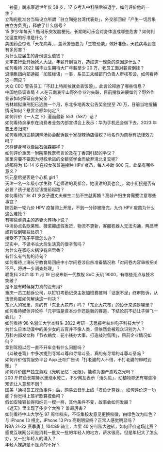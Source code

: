「神童」魏永康逝世年仅 38 岁，17 岁考入中科院后被退学，如何评价他的一生？  
立陶宛批准台当局设立所谓「驻立陶宛台湾代表处」，外交部回应「产生一切后果由立方负责」，释放了什么信号？  
15 岁少年每天 1 瓶可乐突发脑梗死，长期喝可乐会对身体造成哪些危害？如何判定适度的标准是什么？  
美国药企惊现「天花病毒」，盖茨警告要为「生物恐袭」做好准备，天花病毒到底有多厉害？  
为什么应届生的身份这么值钱？  
元宇宙行业开始抢人大战，年薪开到百万，造成这一现象的原因是什么？  
如何看待 2022 届毕业生期待大厂年薪至少 20 万，老员工面对薪资倒挂？  
浪潮集团内部通报「加班标语」一事，系员工未经部门负责人审核布设，如何看待这一回应？  
大众 CEO 警告员工「不赶上特斯拉就会丢饭碗」，此言论释放了哪些信息？  
中国地质调查局 4 人在云南哀牢山野外作业时失联，目前搜救进展如何？野外作业该如何保证自身安全？  
吉林越狱重刑犯已逃脱一个月，东北多地再发公告奖金提至 70 万，目前当地搜捕情况如何？悬赏金额如何定？  
如何评价《一人之下》漫画最新 553（587）话？  
如何看待余承东在消费者业务内部宣讲会上表示：华为手机还会做下去，2023 年要王者归来?  
如何看待逍遥镇胡辣汤协会起诉数十家胡辣汤店侵权？地名作为商标有法律效力吗？  
怎样健身可以像巨石强森那样？  
如何评价重医一附院带教医师言论及在丁香园引起的争议？  
家里穷要不要因为港校承诺的全额奖学金而放弃清北复交呢?  
成都将为 13-14 岁在校女孩普遍接种 HPV 疫苗，每人补助 600 元，此举有哪些意义？  
纯元皇后是否是个心机 girl？  
天津一名一年级小学生称「老师讲的我都会，她没讲的我也会」，幼小衔接是否有必要？孩子是否应该提前起跑？  
如何看待广州 41 岁女子遭丈夫催生二胎不生就离婚？高龄产妇生育需要注意哪些事宜？  
陕西新一轮九价 HPV 疫苗网上开抢，不到一分钟被抢完，九价 HPV 疫苗为什么这么难抢？  
有哪些虐男主的追妻火葬场小说？  
中消协点名欧莱雅、薇诺娜虚假发货，物流不更新，客服机器人无法沟通，两品牌或将受到哪些处罚？  
接受不了孩子平庸怎么办？  
现实中，不读书长大后生活真的很辛苦吗？  
为什么在家吃火锅没有店里香？  
有什么有气势的诗句？  
如何看待上海长宁教育局回应中小学问卷涉自杀准备情况称「对问卷内容审核把关不严，将进一步调查处理」？  
联发科 2021 年 11 月 19 日发布新一代旗舰 SoC 天玑 9000，有哪些亮点与技术突破？  
是不是有时候努力真的没有用?  
重庆一员工起诉公司，以钉钉考勤记录主张加班费被判「证据不足」终审败诉，从法律角度如何解读这一判决？  
东北人的家里，真的有「东北大花布」吗？「东北大花布」的设计来源是哪里？  
如何看待媒体评论称「元宇宙是资本炒作还是新的赛道，下结论前不妨让子弹飞一会儿」？  
如何看待 96 名浙江大学本科生 2022 考研一志愿报考杭州电子科技大学？  
为什么日本动漫中的美少女的五官并不像人类，但依然会被观众识别为人？  
万科内部发文称「节衣缩食，花小钱办大事，打造战时氛围」，目前企业情况如何？  
拿到驾照以后一直不开车会有什么问题吗？  
《斗破苍穹》中多次提到寻常斗尊和寻常斗圣，真的有寻常的斗尊斗圣吗？  
如何评价信贷服务平台 App 还呗广告词「打老婆的人不借，不打老婆的即时到账」？  
如何评价国产独立游戏《光明记忆：无限》，能称为国产游戏之光吗？  
200 斤鳄鱼长期待水里溺水死亡，不少网友表示「活久见」，动植物界还有哪些冷知识让人意想不到？  
国美「通报员工摸鱼事件」后，网易云音乐上线「摸鱼计算器」，如何评价这一功能？你觉得上班听歌算摸鱼吗？  
假如安陵容长得和纯元一模一样，其他条件不变，故事会如何发展？  
《遮天》里出现了多少个大帝？ 谁最厉害？  
如何看待中山大学在 97 周年校庆，不征集校友意见更换校徽，由绿色改为红色？  
与 iPhone 13 相比，iPhone 13 Pro 高刷明显吗？正常人感觉明显吗？  
NBA 21-22 赛季勇士 104:89 骑士，库里 40 分带队大逆转，如何评价这场比赛？  
感觉互联网公司是消耗一批又一批的年轻人的地方，薪水很高，但是年纪大了怎么办，又一批年轻人的涌入？  
年轻人裸辞是不是真的不好？  
